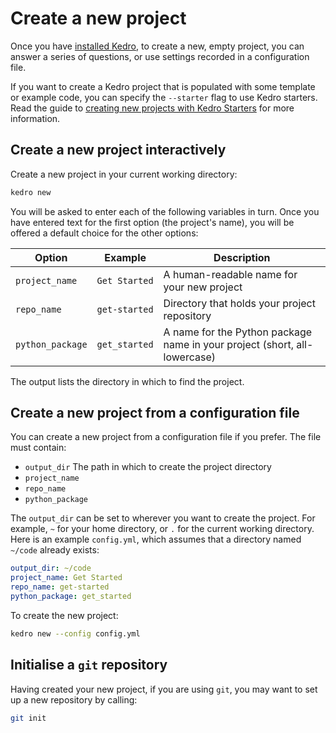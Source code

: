 # Create a new project

Once you have [installed Kedro](./install.md), to create a new, empty project, you can answer a series of questions, or use settings recorded in a configuration file.

If you want to create a Kedro project that is populated with some template or example code, you can specify the `--starter` flag to use Kedro starters. Read the guide to [creating new projects with Kedro Starters](./starters.md) for more information.

## Create a new project interactively

Create a new project in your current working directory:

```bash
kedro new
```

You will be asked to enter each of the following variables in turn. Once you have entered text for the first option (the project's name), you will be offered a default choice for the other options:

| Option           | Example       | Description                                                               |
| ---------------- | ------------- | ------------------------------------------------------------------------- |
| `project_name`   | `Get Started` | A human-readable name for your new project                                |
| `repo_name`      | `get-started` | Directory that holds your project repository                              |
| `python_package` | `get_started` | A name for the Python package name in your project (short, all-lowercase) |


The output lists the directory in which to find the project.

## Create a new project from a configuration file

You can create a new project from a configuration file if you prefer. The file must contain:

-   `output_dir` The path in which to create the project directory
-   `project_name`
-   `repo_name`
-   `python_package`

The `output_dir` can be set to wherever you want to create the project. For example, `~` for your home directory, or `.` for the current working directory. Here is an example `config.yml`, which assumes that a directory named `~/code` already exists:

```yaml
output_dir: ~/code
project_name: Get Started
repo_name: get-started
python_package: get_started
```

To create the new project:

```bash
kedro new --config config.yml
```

## Initialise a `git` repository

Having created your new project, if you are using `git`, you may want to set up a new repository by calling:

```bash
git init
```
